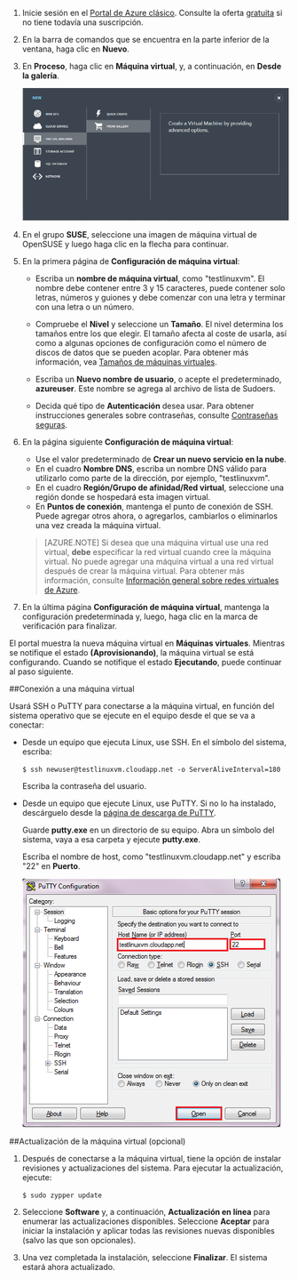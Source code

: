 <properties writer="kathydav" editor="tysonn" manager="timlt" />

1. Inicie sesión en el [Portal de Azure clásico](http://manage.windowsazure.com). Consulte la oferta [gratuita](https://azure.microsoft.com/pricing/free-trial/) si no tiene todavía una suscripción.

2. En la barra de comandos que se encuentra en la parte inferior de la ventana, haga clic en **Nuevo**.

3. En **Proceso**, haga clic en **Máquina virtual**, y, a continuación, en **Desde la galería**.

	![Crear una máquina virtual][Image1]

4. En el grupo **SUSE**, seleccione una imagen de máquina virtual de OpenSUSE y luego haga clic en la flecha para continuar.

5. En la primera página de **Configuración de máquina virtual**:

	- Escriba un **nombre de máquina virtual**, como "testlinuxvm". El nombre debe contener entre 3 y 15 caracteres, puede contener solo letras, números y guiones y debe comenzar con una letra y terminar con una letra o un número.

	- Compruebe el **Nivel** y seleccione un **Tamaño**. El nivel determina los tamaños entre los que elegir. El tamaño afecta al coste de usarla, así como a algunas opciones de configuración como el número de discos de datos que se pueden acoplar. Para obtener más información, vea [Tamaños de máquinas virtuales](../articles/virtual-machines-size-specs.md).
	- Escriba un **Nuevo nombre de usuario**, o acepte el predeterminado, **azureuser**. Este nombre se agrega al archivo de lista de Sudoers.
	- Decida qué tipo de **Autenticación** desea usar. Para obtener instrucciones generales sobre contraseñas, consulte [Contraseñas seguras](http://msdn.microsoft.com/library/ms161962.aspx).

6. En la página siguiente **Configuración de máquina virtual**:

	- Use el valor predeterminado de **Crear un nuevo servicio en la nube**.
	- En el cuadro **Nombre DNS**, escriba un nombre DNS válido para utilizarlo como parte de la dirección, por ejemplo, "testlinuxvm".
	- En el cuadro **Región/Grupo de afinidad/Red virtual**, seleccione una región donde se hospedará esta imagen virtual.
	- En **Puntos de conexión**, mantenga el punto de conexión de SSH. Puede agregar otros ahora, o agregarlos, cambiarlos o eliminarlos una vez creada la máquina virtual.

	>[AZURE.NOTE] Si desea que una máquina virtual use una red virtual, **debe** especificar la red virtual cuando cree la máquina virtual. No puede agregar una máquina virtual a una red virtual después de crear la máquina virtual. Para obtener más información, consulte [Información general sobre redes virtuales de Azure](virtual-networks-overview.md).

7.	En la última página **Configuración de máquina virtual**, mantenga la configuración predeterminada y, luego, haga clic en la marca de verificación para finalizar.

El portal muestra la nueva máquina virtual en **Máquinas virtuales**. Mientras se notifique el estado **(Aprovisionando)**, la máquina virtual se está configurando. Cuando se notifique el estado **Ejecutando**, puede continuar al paso siguiente.

##Conexión a una máquina virtual

Usará SSH o PuTTY para conectarse a la máquina virtual, en función del sistema operativo que se ejecute en el equipo desde el que se va a conectar:

- Desde un equipo que ejecuta Linux, use SSH. En el símbolo del sistema, escriba:

	`$ ssh newuser@testlinuxvm.cloudapp.net -o ServerAliveInterval=180`

	Escriba la contraseña del usuario.

- Desde un equipo que ejecute Linux, use PuTTY. Si no lo ha instalado, descárguelo desde la [página de descarga de PuTTY][PuTTYDownload].

	Guarde **putty.exe** en un directorio de su equipo. Abra un símbolo del sistema, vaya a esa carpeta y ejecute **putty.exe**.

	Escriba el nombre de host, como "testlinuxvm.cloudapp.net" y escriba "22" en **Puerto**.

	![Pantalla de PuTTY][Image6]

##Actualización de la máquina virtual (opcional)

1. Después de conectarse a la máquina virtual, tiene la opción de instalar revisiones y actualizaciones del sistema. Para ejecutar la actualización, ejecute:

	`$ sudo zypper update`

2. Seleccione **Software** y, a continuación, **Actualización en línea** para enumerar las actualizaciones disponibles. Seleccione **Aceptar** para iniciar la instalación y aplicar todas las revisiones nuevas disponibles (salvo las que son opcionales).

3. Una vez completada la instalación, seleccione **Finalizar**. El sistema estará ahora actualizado.

[PuTTYDownload]: http://www.puttyssh.org/download.html

[Image1]: ./media/create-and-configure-opensuse-vm-in-portal/CreateVM.png

[Image6]: ./media/create-and-configure-opensuse-vm-in-portal/putty.png

<!---HONumber=AcomDC_0128_2016-->